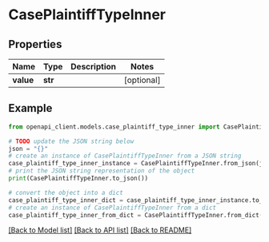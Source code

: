 # CasePlaintiffTypeInner


## Properties

Name | Type | Description | Notes
------------ | ------------- | ------------- | -------------
**value** | **str** |  | [optional] 

## Example

```python
from openapi_client.models.case_plaintiff_type_inner import CasePlaintiffTypeInner

# TODO update the JSON string below
json = "{}"
# create an instance of CasePlaintiffTypeInner from a JSON string
case_plaintiff_type_inner_instance = CasePlaintiffTypeInner.from_json(json)
# print the JSON string representation of the object
print(CasePlaintiffTypeInner.to_json())

# convert the object into a dict
case_plaintiff_type_inner_dict = case_plaintiff_type_inner_instance.to_dict()
# create an instance of CasePlaintiffTypeInner from a dict
case_plaintiff_type_inner_from_dict = CasePlaintiffTypeInner.from_dict(case_plaintiff_type_inner_dict)
```
[[Back to Model list]](../README.md#documentation-for-models) [[Back to API list]](../README.md#documentation-for-api-endpoints) [[Back to README]](../README.md)


